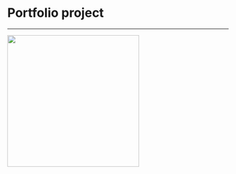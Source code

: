 # Portfolio project
---

<img src="https://images-na.ssl-images-amazon.com/images/I/71tOksmHNHL._SL1000_.jpg" width="300px">
